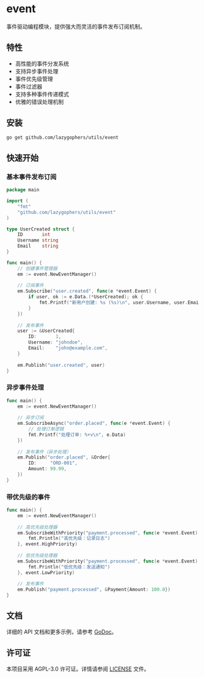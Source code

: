 # event

事件驱动编程模块，提供强大而灵活的事件发布订阅机制。

## 特性

- 高性能的事件分发系统
- 支持异步事件处理
- 事件优先级管理
- 事件过滤器
- 支持多种事件传递模式
- 优雅的错误处理机制

## 安装

```bash
go get github.com/lazygophers/utils/event
```

## 快速开始

### 基本事件发布订阅

```go
package main

import (
    "fmt"
    "github.com/lazygophers/utils/event"
)

type UserCreated struct {
    ID       int
    Username string
    Email    string
}

func main() {
    // 创建事件管理器
    em := event.NewEventManager()
    
    // 订阅事件
    em.Subscribe("user.created", func(e *event.Event) {
        if user, ok := e.Data.(*UserCreated); ok {
            fmt.Printf("新用户创建: %s (%s)\n", user.Username, user.Email)
        }
    })
    
    // 发布事件
    user := &UserCreated{
        ID:       1,
        Username: "johndoe",
        Email:    "john@example.com",
    }
    
    em.Publish("user.created", user)
}
```

### 异步事件处理

```go
func main() {
    em := event.NewEventManager()
    
    // 异步订阅
    em.SubscribeAsync("order.placed", func(e *event.Event) {
        // 处理订单逻辑
        fmt.Printf("处理订单: %+v\n", e.Data)
    })
    
    // 发布事件（异步处理）
    em.Publish("order.placed", &Order{
        ID:     "ORD-001",
        Amount: 99.99,
    })
}
```

### 带优先级的事件

```go
func main() {
    em := event.NewEventManager()
    
    // 高优先级处理器
    em.SubscribeWithPriority("payment.processed", func(e *event.Event) {
        fmt.Println("高优先级：记录日志")
    }, event.HighPriority)
    
    // 低优先级处理器
    em.SubscribeWithPriority("payment.processed", func(e *event.Event) {
        fmt.Println("低优先级：发送通知")
    }, event.LowPriority)
    
    // 发布事件
    em.Publish("payment.processed", &Payment{Amount: 100.0})
}
```

## 文档

详细的 API 文档和更多示例，请参考 [GoDoc](https://pkg.go.dev/github.com/lazygophers/utils/event)。

## 许可证

本项目采用 AGPL-3.0 许可证。详情请参阅 [LICENSE](../LICENSE) 文件。